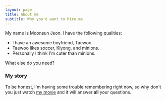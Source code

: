 ```yaml
---
layout: page
title: About me
subtitle: Why you'd want to hire me
---
```


My name is Moonsun Jeon. I have the following qualities:

- I have an awesome boyfriend, Taewoo.
- Taewoo likes soccer, Kiyong, and minions.
- Personally I think I'm cuter than minions. 

What else do you need?

### My story

To be honest, I'm having some trouble remembering right now, so why don't you just watch [my movie](https://en.wikipedia.org/wiki/The_Princess_Bride_%28film%29) and it will answer **all** your questions.

